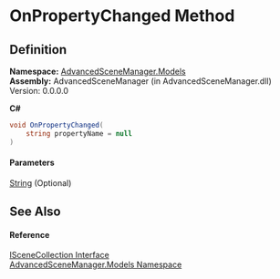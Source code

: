# OnPropertyChanged Method

## Definition

**Namespace:** [AdvancedSceneManager.Models](N_AdvancedSceneManager_Models.md)\
**Assembly:** AdvancedSceneManager (in AdvancedSceneManager.dll) Version: 0.0.0.0

**C#**

```c#
void OnPropertyChanged(
	string propertyName = null
)
```

#### Parameters

&#x20; [String](https://learn.microsoft.com/dotnet/api/system.string)  (Optional)&#x20;

## See Also

#### Reference

[ISceneCollection Interface](T_AdvancedSceneManager_Models_ISceneCollection.md)\
[AdvancedSceneManager.Models Namespace](N_AdvancedSceneManager_Models.md)
